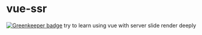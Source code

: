 # vue-ssr

[![Greenkeeper badge](https://badges.greenkeeper.io/JounQin/vue-ssr.svg)](https://greenkeeper.io/)
try to learn using vue with server slide render deeply
